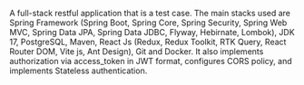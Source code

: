 A full-stack restful application that is a test case. The main stacks used are Spring Framework (Spring Boot, Spring Core, Spring Security, Spring Web MVC, Spring Data JPA, Spring Data JDBC, Flyway, Hebirnate, Lombok), JDK 17, PostgreSQL, Maven, React Js (Redux, Redux Toolkit, RTK Query, React Router DOM, Vite js, Ant Design), Git and Docker. It also implements authorization via access_token in JWT format, configures CORS policy, and implements Stateless authentication.
